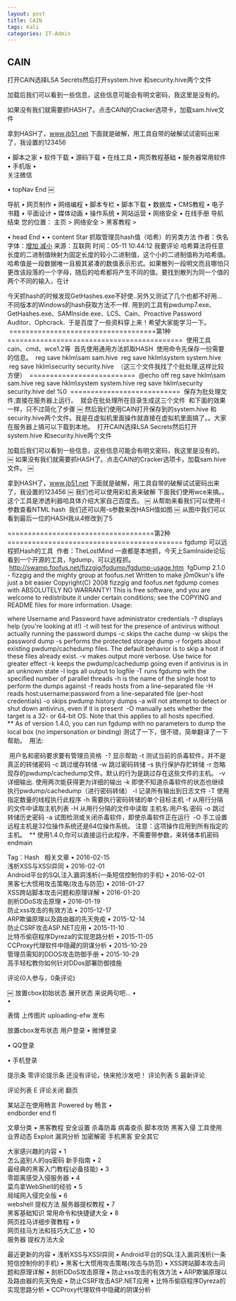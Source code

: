 ```yaml
---
layout: post
title: CAIN  
tags: Kali
categories: IT-Admin
---
```



## CAIN



打开CAIN选择LSA Secrets然后打开system.hive 和security.hive两个文件




加载后我们可以看到一些信息，这些信息可能会有明文密码，我这里是没有的。

如果没有我们就需要抓HASH了。点击CAIN的Cracker选项卡，加载sam.hive文件


拿到HASH了，www.jb51.net 下面就是破解，用工具自带的破解试试密码出来了，我设置的123456


•         脚本之家
•         软件下载
•         源码下载
•         在线工具
•         网页教程基础
•         服务器常用软件
•         手机版
•  
关注微信

• topNav End
￼


导航
•         网页制作
•         网络编程
•         脚本专栏
•         脚本下载
•         数据库
•         CMS教程
•         电子书籍
•         平面设计
•         媒体动画
•         操作系统
•         网站运营
•         网络安全
•         在线手册
导航结束
您的位置： 主页 \> 网络安全 \> 黑客教程 \>

• head End
• 
• content Star
抓取管理员hash值（哈希）的另类方法
作者：佚名 字体：[增加 减小]() 来源：互联网 时间：05-11 10:44:12 我要评论
哈希算法将任意长度的二进制值映射为固定长度的较小二进制值，这个小的二进制值称为哈希值。哈希值是一段数据唯一且极其紧凑的数值表示形式。如果散列一段明文而且哪怕只更改该段落的一个字母，随后的哈希都将产生不同的值。要找到散列为同一个值的两个不同的输入，在计


今天抓hash的时候发现GetHashes.exe不好使..另外又测试了几个也都不好用... 
不同版本的Windows的hash获取方法不一样.
用到的工具有pwdump7.exe、GetHashes.exe、SAMInside.exe、LC5、Cain、Proactive Password Auditor、Ophcrack.
 于是百度了一些资料穿上来！希望大家能学习一下。
 ====================================第1种===========================================
 使用工具 cain、cmd、wce1.2等
 首先使用通用方法抓取HASH
 使用命令先保存一份需要的信息。
 reg save hklm\sam sam.hive
 reg save hklm\system system.hive
 reg save hklm\security security.hive
 （这三个文件我找了个批处理,这样比较方便）
 ==========================
 @echo off
reg save hklm\sam sam.hive
reg save hklm\system system.hive
reg save hklm\security security.hive
del %0
 ===========================
 保存为批处理文件,直接在服务器上运行。
 就会在批处理所在目录生成这三个文件
 和下面的效果一样，只不过简化了步骤
￼
然后我们使用CAIN打开保存到的system.hive 和security.hive两个文件。我是在虚拟机里面操作就直接在虚拟机里面搞了。。大家在服务器上搞可以下载到本地。
 打开CAIN选择LSA Secrets然后打开system.hive 和security.hive两个文件

加载后我们可以看到一些信息，这些信息可能会有明文密码，我这里是没有的。
￼
如果没有我们就需要抓HASH了。点击CAIN的Cracker选项卡，加载sam.hive文件。
￼

拿到HASH了，www.jb51.net 下面就是破解，用工具自带的破解试试密码出来了，我设置的123456
￼
我们也可以使用彩虹表来破解
下面我们使用wce来搞。。这个工具是渗透利器哈具体介绍大家自己百度去。
￼
从帮助来看我们可以使用-l参数查看NTML hash
 我们还可以用-s参数来改HASH值如图
￼
从图中我们可以看到最后一位的HASH我从4修改到了5

====================================第2种===========================================
fgdump 可以远程抓Hash的工具
 作者：TheLostMind
一直都是本地抓，今天上SamInside论坛看到一个开源的工具，fgdump，可以远程抓。
 http://swamp.foofus.net/fizzgig/fgdump/fgdump-usage.htm
 fgDump 2.1.0 - fizzgig and the mighty group at foofus.net
Written to make j0m0kun's life just a bit easier
Copyright(C) 2008 fizzgig and foofus.net
fgdump comes with ABSOLUTELY NO WARRANTY!
This is free software, and you are welcome to redistribute it
under certain conditions; see the COPYING and README files for
more information.
Usage:



where Username and Password have administrator credentials
-? displays help (you're looking at it!)
-t will test for the presence of antivirus without actually running the password dumps
-c skips the cache dump
-w skips the password dump
-s performs the protected storage dump
-r forgets about existing pwdump/cachedump files. The default behavior is to skip a host if these files already exist.
-v makes output more verbose. Use twice for greater effect
-k keeps the pwdump/cachedump going even if antivirus is in an unknown state
-l logs all output to logfile
-T runs fgdump with the specified number of parallel threads
-h is the name of the single host to perform the dumps against
-f reads hosts from a line-separated file
-H reads host:username:password from a line-separated file (per-host credentials)
-o skips pwdump history dumps
-a will not attempt to detect or shut down antivirus, even if it is present
 -O manually sets whether the target is a 32- or 64-bit OS. Note that this applies to all hosts specified.
\*\* As of version 1.4.0, you can run fgdump with no parameters to dump the local box (no impersonation or binding)
测试了一下，很不错，简单翻译了一下帮助。
 用法:







 用户名和密码要求要有管理员资格
 -? 显示帮助
-t 测试当前的杀毒软件，并不是真正的转储密码
-c 跳过缓存转储
-w 跳过密码转储
-s 执行保护存贮转储
-r 忽略现存的pwdump/cachedump文件。默认的行为是跳过存在这些文件的主机。
-v 详细输出. 使用两次能获得更为详细的输出
-k 即使不知道杀毒软件的状态也继续执行pwdump/cachedump（进行密码转储）
-l 记录所有输出到日志文件
-T 使用指定数量的线程执行此程序
-h 需要执行密码转储的单个目标主机
-f 从用行分隔的文件中读取主机列表
-H 从用行分隔的文件中读取 主机名:用户名:密码
-o 跳过转储历史密码
-a 试图检测或关闭杀毒软件，即使杀毒软件正在运行
 -O 手工设置远程主机是32位操作系统还是64位操作系统。 注意：这项操作应用到所有指定的主机。
 \*\* 使用1.4.0,你可以直接运行此程序，不需要带参数，来转储本机密码
endmain


Tag：Hash  
相关文章
•         2016-02-15  
浅析XSS与XSSI异同
•         2016-02-01  
Android平台的SQL注入漏洞浅析(一条短信控制你的手机)
•         2016-02-01  
黑客七大惯用攻击策略(攻击与防范)
•         2016-01-27  
XSS跨站脚本攻击问题和原理详解
•         2016-01-20  
剖析DDoS攻击原理
•         2016-01-19  
防止xss攻击的有效方法
•         2015-12-17  
ARP欺骗原理以及路由器的先天免疫
•         2015-12-14  
防止CSRF攻击ASP.NET应用
•         2015-11-10  
比特币偷窃程序Dyreza的实现思路分析
•         2015-11-05  
CCProxy代理软件中隐藏的阴谋分析
•         2015-10-29  
管理员需知的DDOS攻击防御手册
•         2015-10-29  
高手轻松教你如何针对DDos部署防御措施

评论(0人参与，0条评论)

￼
放置cbox初始状态
展开状态
来说两句吧...
•  
•  
  
  

表情 上传图片 uploading-efw
发布


放置cbox发布状态 用户登录
•         微博登录  

•         QQ登录  

•         手机登录  

提示条 零评论提示条
还没有评论，快来抢沙发吧！
评论列表 S
最新评论

评论列表 E
评论关闭 翻页

某站正在使用畅言
Powered by 畅言
•  
endborder
end fl

文章分类
•         黑客教程 安全设置 杀毒防毒 病毒查杀 脚本攻防 黑客入侵 工具使用 业界动态 Exploit 漏洞分析 加密解密 手机黑客 安全其它 

大家感兴趣的内容
•         1  
怎么盗别人的qq密码 新手指南
•         2  
最经典的黑客入门教程(必备技能)
•         3  
零距离感受入侵服务器 
•         4  
菜鸟拿WebShell的经验 
•         5  
局域网入侵完全版
•         6  
webshell 提权方法 服务器提权教程
•         7  
黑客基础知识 常用命令和快捷键大全
•         8  
网页挂马详细步骤教程
•         9  
网页挂马方法和技巧大汇总
•         10  
服务器 提权方法大全

最近更新的内容
•         浅析XSS与XSSI异同
•         Android平台的SQL注入漏洞浅析(一条短信控制你的手机)
•         黑客七大惯用攻击策略(攻击与防范)
•         XSS跨站脚本攻击问题和原理详解
•         剖析DDoS攻击原理
•         防止xss攻击的有效方法
•         ARP欺骗原理以及路由器的先天免疫
•         防止CSRF攻击ASP.NET应用
•         比特币偷窃程序Dyreza的实现思路分析
•         CCProxy代理软件中隐藏的阴谋分析




